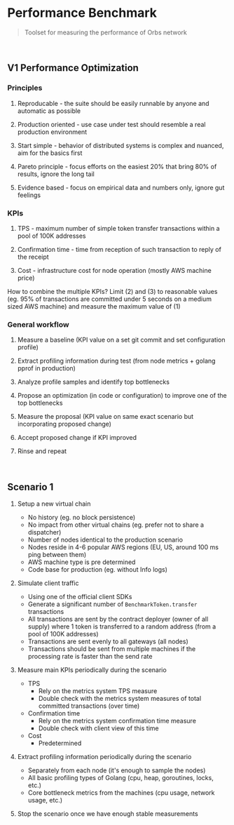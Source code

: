 # Performance Benchmark

> Toolset for measuring the performance of Orbs network

&nbsp;

## V1 Performance Optimization

### Principles

1. Reproducable - the suite should be easily runnable by anyone and automatic as possible

2. Production oriented - use case under test should resemble a real production environment

3. Start simple - behavior of distributed systems is complex and nuanced, aim for the basics first

4. Pareto principle - focus efforts on the easiest 20% that bring 80% of results, ignore the long tail

5. Evidence based - focus on empirical data and numbers only, ignore gut feelings 

### KPIs

1. TPS - maximum number of simple token transfer transactions within a pool of 100K addresses

2. Confirmation time - time from reception of such transaction to reply of the receipt

3. Cost - infrastructure cost for node operation (mostly AWS machine price)

How to combine the multiple KPIs? Limit (2) and (3) to reasonable values (eg. 95% of transactions are committed under 5 seconds on a medium sized AWS machine) and measure the maximum value of (1)

### General workflow

1. Measure a baseline (KPI value on a set git commit and set configuration profile)

2. Extract profiling information during test (from node metrics + golang pprof in production)

3. Analyze profile samples and identify top bottlenecks

4. Propose an optimization (in code or configuration) to improve one of the top bottlenecks

5. Measure the proposal (KPI value on same exact scenario but incorporating proposed change)

6. Accept proposed change if KPI improved

7. Rinse and repeat

&nbsp;

## Scenario 1

1. Setup a new virtual chain

    * No history (eg. no block persistence)
    * No impact from other virtual chains (eg. prefer not to share a dispatcher)
    * Number of nodes identical to the production scenario
    * Nodes reside in 4-6 popular AWS regions (EU, US, around 100 ms ping between them)
    * AWS machine type is pre determined
    * Code base for production (eg. without Info logs)
    
2. Simulate client traffic

    * Using one of the official client SDKs
    * Generate a significant number of `BenchmarkToken.transfer` transactions
    * All transactions are sent by the contract deployer (owner of all supply) where 1 token is transferred to a random address (from a pool of 100K addresses)
    * Transactions are sent evenly to all gateways (all nodes)
    * Transactions should be sent from multiple machines if the processing rate is faster than the send rate
    
3. Measure main KPIs periodically during the scenario

    * TPS
        * Rely on the metrics system TPS measure
        * Double check with the metrics system measures of total committed transactions (over time)
    * Confirmation time
        * Rely on the metrics system confirmation time measure
        * Double check with client view of this time
    * Cost
        * Predetermined
        
4. Extract profiling information periodically during the scenario

    * Separately from each node (it's enough to sample the nodes)
    * All basic profiling types of Golang (cpu, heap, goroutines, locks, etc.)
    * Core bottleneck metrics from the machines (cpu usage, network usage, etc.)
    
5. Stop the scenario once we have enough stable measurements
